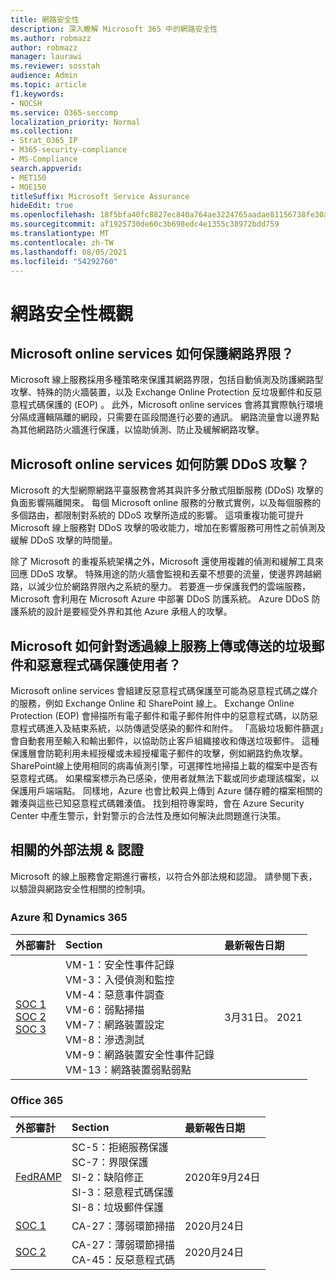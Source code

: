 ```yaml
---
title: 網路安全性
description: 深入瞭解 Microsoft 365 中的網路安全性
ms.author: robmazz
author: robmazz
manager: laurawi
ms.reviewer: sosstah
audience: Admin
ms.topic: article
f1.keywords:
- NOCSH
ms.service: O365-seccomp
localization_priority: Normal
ms.collection:
- Strat_O365_IP
- M365-security-compliance
- MS-Compliance
search.appverid:
- MET150
- MOE150
titleSuffix: Microsoft Service Assurance
hideEdit: true
ms.openlocfilehash: 18f5bfa40fc8827ec840a764ae3224765aadae81156738fe30a51acd6ca244ab
ms.sourcegitcommit: af1925730de60c3b698edc4e1355c38972bdd759
ms.translationtype: MT
ms.contentlocale: zh-TW
ms.lasthandoff: 08/05/2021
ms.locfileid: "54292760"
---
```

# <a name="network-security-overview"></a>網路安全性概觀

## <a name="how-do-microsoft-online-services-secure-the-network-boundary"></a>Microsoft online services 如何保護網路界限？

Microsoft 線上服務採用多種策略來保護其網路界限，包括自動偵測及防護網路型攻擊、特殊的防火牆裝置，以及 Exchange Online Protection 反垃圾郵件和反惡意程式碼保護的 (EOP) 。 此外，Microsoft online services 會將其實際執行環境分隔成邏輯隔離的網段，只需要在區段間進行必要的通訊。 網路流量會以邊界點為其他網路防火牆進行保護，以協助偵測、防止及緩解網路攻擊。

## <a name="how-do-microsoft-online-services-defend-against-ddos-attacks"></a>Microsoft online services 如何防禦 DDoS 攻擊？

Microsoft 的大型網際網路平臺服務會將其與許多分散式阻斷服務 (DDoS) 攻擊的負面影響隔離開來。 每個 Microsoft online 服務的分散式實例，以及每個服務的多個路由，都限制對系統的 DDoS 攻擊所造成的影響。 這項重複功能可提升 Microsoft 線上服務對 DDoS 攻擊的吸收能力，增加在影響服務可用性之前偵測及緩解 DDoS 攻擊的時間量。

除了 Microsoft 的重複系統架構之外，Microsoft 還使用複雜的偵測和緩解工具來回應 DDoS 攻擊。 特殊用途的防火牆會監視和丟棄不想要的流量，使邊界跨越網路，以減少位於網路界限內之系統的壓力。 若要進一步保護我們的雲端服務，Microsoft 會利用在 Microsoft Azure 中部署 DDoS 防護系統。 Azure DDoS 防護系統的設計是要經受外界和其他 Azure 承租人的攻擊。

## <a name="how-does-microsoft-protect-users-against-spam-and-malware-being-uploaded-or-sent-through-online-services"></a>Microsoft 如何針對透過線上服務上傳或傳送的垃圾郵件和惡意程式碼保護使用者？

Microsoft online services 會組建反惡意程式碼保護至可能為惡意程式碼之媒介的服務，例如 Exchange Online 和 SharePoint 線上。 Exchange Online Protection (EOP) 會掃描所有電子郵件和電子郵件附件中的惡意程式碼，以防惡意程式碼進入及結束系統，以防傳遞受感染的郵件和附件。 「高級垃圾郵件篩選」會自動套用至輸入和輸出郵件，以協助防止客戶組織接收和傳送垃圾郵件。 這種保護層會防範利用未經授權或未經授權電子郵件的攻擊，例如網路釣魚攻擊。 SharePoint線上使用相同的病毒偵測引擎，可選擇性地掃描上載的檔案中是否有惡意程式碼。 如果檔案標示為已感染，使用者就無法下載或同步處理該檔案，以保護用戶端端點。 同樣地，Azure 也會比較與上傳到 Azure 儲存體的檔案相關的雜湊與這些已知惡意程式碼雜湊值。 找到相符專案時，會在 Azure Security Center 中產生警示，針對警示的合法性及應如何解決此問題進行決策。

## <a name="related-external-regulations--certifications"></a>相關的外部法規 & 認證

Microsoft 的線上服務會定期進行審核，以符合外部法規和認證。 請參閱下表，以驗證與網路安全性相關的控制項。

### <a name="azure-and-dynamics-365"></a>Azure 和 Dynamics 365

| **外部審計** | **Section** | **最新報告日期** |
|:--------------------|:------------|:-----------------------|
| [SOC 1](https://servicetrust.microsoft.com/ViewPage/MSComplianceGuideV3?command=Download&downloadType=Document&downloadId=b8721ebd-af20-42fe-b22f-8332b0a19517&tab=7027ead0-3d6b-11e9-b9e1-290b1eb4cdeb&docTab=7027ead0-3d6b-11e9-b9e1-290b1eb4cdeb_SOC_%2F_SSAE_16_Reports) <br> [SOC 2](https://servicetrust.microsoft.com/ViewPage/MSComplianceGuideV3?command=Download&downloadType=Document&downloadId=234a0f57-83c1-4afc-a586-a0e7a59592f7&tab=7027ead0-3d6b-11e9-b9e1-290b1eb4cdeb&docTab=7027ead0-3d6b-11e9-b9e1-290b1eb4cdeb_SOC_%2F_SSAE_16_Reports) <br> [SOC 3](https://servicetrust.microsoft.com/ViewPage/MSComplianceGuideV3?command=Download&downloadType=Document&downloadId=75c8cbf6-e456-473c-a05e-34fea888ec2a&tab=7027ead0-3d6b-11e9-b9e1-290b1eb4cdeb&docTab=7027ead0-3d6b-11e9-b9e1-290b1eb4cdeb_SOC_%2F_SSAE_16_Reports) | VM-1：安全性事件記錄 <br> VM-3：入侵偵測和監控 <br> VM-4：惡意事件調查 <br> VM-6：弱點掃描 <br> VM-7：網路裝置設定 <br> VM-8：滲透測試 <br> VM-9：網路裝置安全性事件記錄 <br> VM-13：網路裝置弱點弱點 | 3月31日。 2021 |

### <a name="office-365"></a>Office 365

| **外部審計** | **Section** | **最新報告日期** |
|:--------------------|:------------|:-----------------------|
| [FedRAMP](https://compliance.microsoft.com/compliancemanager) | SC-5：拒絕服務保護 <br> SC-7：界限保護 <br> SI-2：缺陷修正 <br> SI-3：惡意程式碼保護 <br> SI-8：垃圾郵件保護 | 2020年9月24日 |
| [SOC 1](https://servicetrust.microsoft.com/ViewPage/MSComplianceGuideV3?command=Download&downloadType=Document&downloadId=90df3f9c-3aaf-4dbf-99d0-ca9f2991721b&tab=7027ead0-3d6b-11e9-b9e1-290b1eb4cdeb&docTab=7027ead0-3d6b-11e9-b9e1-290b1eb4cdeb_SOC_%2F_SSAE_16_Reports) | CA-27：薄弱環節掃描 | 2020月24日 |
| [SOC 2](https://servicetrust.microsoft.com/ViewPage/MSComplianceGuideV3?command=Download&downloadType=Document&downloadId=a73c1738-7892-42b7-acd3-87b6371c53f6&tab=7027ead0-3d6b-11e9-b9e1-290b1eb4cdeb&docTab=7027ead0-3d6b-11e9-b9e1-290b1eb4cdeb_SOC_%2F_SSAE_16_Reports) | CA-27：薄弱環節掃描 <br> CA-45：反惡意程式碼 | 2020月24日 |